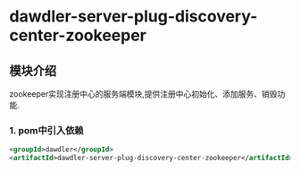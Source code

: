 # dawdler-server-plug-discovery-center-zookeeper

## 模块介绍

zookeeper实现注册中心的服务端模块,提供注册中心初始化、添加服务、销毁功能.

### 1. pom中引入依赖

```xml
<groupId>dawdler</groupId>
<artifactId>dawdler-server-plug-discovery-center-zookeeper</artifactId>
```
